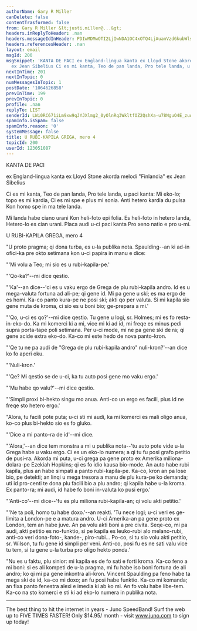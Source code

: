 ```yaml
---
authorName: Gary R Miller
canDelete: false
contentTrasformed: false
from: Gary R Miller &lt;justi.miller@...&gt;
headers.inReplyToHeader: .nan
headers.messageIdInHeader: PDIwMDMwOTI2LjIwNDA1OC4xOTQ4LjAuanVzdGkubWlsbGVyQGp1bm8uY29tPg==
headers.referencesHeader: .nan
layout: email
msgId: 200
msgSnippet: 'KANTA DE PACI ex England-lingua kanta ex Lloyd Stone akorda melodi Finlandia
  ex Jean Sibelius Ci es mi kanta, Teo de pan landa, Pro tele landa, u paci kanta:'
nextInTime: 201
nextInTopic: 0
numMessagesInTopic: 1
postDate: '1064626858'
prevInTime: 199
prevInTopic: 0
profile: .nan
replyTo: LIST
senderId: LWi0RC671iLm9xw9qJYJXlmg2_0yOlnRq3WkltfOZ2QshXa-u78NguO4E_zuApM01QnHpvjBFTzooYCZigsPvgONCLT3DRLN15Wt8g
spamInfo.isSpam: false
spamInfo.reason: '0'
systemMessage: false
title: U RUBI-KAPILA GREGA, mero 4
topicId: 200
userId: 123051087
---
```


  KANTA DE PACI

  ex England-lingua kanta ex Lloyd Stone
  akorda melodi "Finlandia" ex Jean Sibelius

Ci es mi kanta, Teo de pan landa,
  Pro tele landa, u paci kanta:
Mi eko-lo; topo es mi kardia,
  Ci es mi spe e plus mi sonia.
Anti hetero kardia du pulsa
  Kon homo spe in ma tele landa.

Mi landa habe ciano urani
  Kon heli-foto epi folia.
Es heli-foto in hetero landa,
  Hetero-lo es cian urani.
Placa audi u-ci paci kanta
  Pro xeno natio e pro u-mi.



U RUBI-KAPILA GREGA, mero 4

"U proto pragma; qi dona turba, es u-la publika nota.  Spaulding--an ki
ad-in ofici-ka pre okto setimana kon u-ci papira in manu e dice:

"'Mi volu a Teo; mi sio es u rubi-kapila-pe.'

"'Qo-ka?'--mi dice qestio.

"'Ka'--an dice--'ci es u vaku ergo de Grega de plu rubi-kapila andro.  Id
es u mega-valuta fortuna ad ali-pe; qi gene id.  Mi pa gene u ski; es ma
ergo de es homi.  Ka-co panto kura-pe ne posi ski; akti qo per valuta. 
Si mi kapila sio gene muta de kroma, ci sio es u boni bio; ge-prepara a
mi.'

"'Qo, u-ci es qo?'--mi dice qestio.  Tu gene u logi, sr. Holmes; mi es fo
resta-in-eko-do.  Ka mi komerci ki a mi, vice mi ki ad id, mi freqe es
minus pedi supra porta-tape poli setimana.  Per u-ci mode, mi ne pa gene
ski de ra; qi gene acide extra eko-do.  Ka-co mi este hedo de nova
panto-kron.

"'Qe tu ne pa audi de "Grega de plu rubi-kapila andro" nuli-kron?'--an
dice ko fo aperi oku.

"'Nuli-kron.'

"'Qe?  Mi qestio se de u-ci, ka tu auto posi gene mo vaku ergo.'

"'Mu habe qo valu?'--mi dice qestio.

"'Simpli proxi bi-hekto singu mo anua.  Anti-co un ergo es facili, plus
id ne freqe sto hetero ergo.'

"Alora, tu facili pote puta; u-ci sti mi audi, ka mi komerci es mali
oligo anua, ko-co plus bi-hekto sio es fo gluko.

"'Dice a mi panto-ra de id'--mi dice.

"'Alora,'--an dice tem monstra a mi u publika nota--'tu auto pote vide
u-la Grega habe u vaku ergo.  Ci es un eko-lo numera; a qi tu fu posi
grafo petitio de pusi-ra.  Akorda mi puta, u-ci grega pa gene proto ex
Amerika miliona-dolara-pe Ezekiah Hopkins; qi es fo idio kausa bio-mode. 
An auto habe rubi kapila, plus an habe simpati a panto rubi-kapila-pe. 
Ka-co, kron an pa lose bio, pe detekti; an linqi u mega tresora a manu de
plu kura-pe ko demanda; uti id pro-centi te dona plu facili bio a plu
andro; qi kapila habe u-la kroma.  Ex panto-ra; mi audi, id habe fo boni
in-valuta ko pusi ergo.'

"'Anti-co'--mi dice--'fu es plu miliona rubi-kapila-an; qi volu akti
petitio.'

"'Ne ta poli, homo tu habe doxo.'--an reakti.  'Tu nece logi; u-ci veri
es ge-limita a London-pe e a matura andro.  U-ci Amerika-an pa gene proto
ex London, tem an habe juve.  An pa volu akti boni a pre civita. 
Seqe-co, mi pa audi, akti petitio es no-funktio, si pe kapila es
leuko-rubi alo melano-rubi, anti-co veri dona-foto-, kande-, piro-rubi...
 Po-co, si tu sio volu akti petitio, sr. Wilson, tu fu gene id simpli per
veni.  Anti-co, posi fu es ne sati valu vice tu tem, si tu gene u-la
turba pro oligo hekto ponda.'

"Nu es u faktu, plu sinior: mi kapila es de fo sati e forti kroma.  Ka-co
feno a mi boni: si es ali kompeti de u-la pragma, mi fu habe iso boni
fortuna de ali andro; ko qi mi pa gene inkontra ali-kron.  Vincent
Spaulding pa feno habe ta mega ski de id, ka-co mi doxo; an fu posi habe
funktio.  Ka-co mi komanda; an fixa panto fenestra alexi e imedia ki ab
ko mi.  An fo volu habe libe-tem.  Ka-co na sto komerci e sti ki ad
eko-lo numera in publika nota.

________________________________________________________________
The best thing to hit the internet in years - Juno SpeedBand!
Surf the web up to FIVE TIMES FASTER!
Only $14.95/ month - visit www.juno.com to sign up today!

